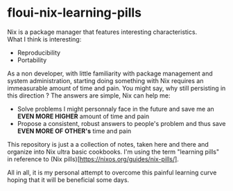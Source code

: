# floui-nix-learning-pills
Nix is a package manager that features interesting characteristics.  
What I think is interesting:
* Reproducibility
* Portability

As a non developer, with little familiarity with package management and system administration, starting doing something with Nix requires an immeasurable amount of time and pain. You might say, why still persisting in this direction ? The answers are simple, Nix can help me:
* Solve problems I might personnaly face in the future and save me an **EVEN MORE HIGHER** amount of time and pain
* Propose a consistent, robust answers to people's problem and thus save **EVEN MORE OF OTHER's** time and pain

This repository is just a a collection of notes, taken here and there and organize into Nix ultra basic cookbooks. I'm using the term "learning pills" in reference to (Nix pills)[https://nixos.org/guides/nix-pills/]. 

All in all, it is my personal attempt to overcome this painful learning curve hoping that it will be beneficial some days.
